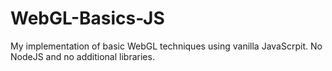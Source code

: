 # WebGL-Basics-JS
My implementation of basic WebGL techniques using vanilla JavaScrpit. No NodeJS and no additional libraries.
